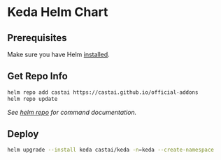 # Keda Helm Chart

## Prerequisites

Make sure you have Helm [installed](https://helm.sh/docs/using_helm/#installing-helm).

## Get Repo Info

```sh
helm repo add castai https://castai.github.io/official-addons
helm repo update
```

_See [helm repo](https://helm.sh/docs/helm/helm_repo/) for command documentation._


## Deploy

```bash
helm upgrade --install keda castai/keda -n=keda --create-namespace
```

